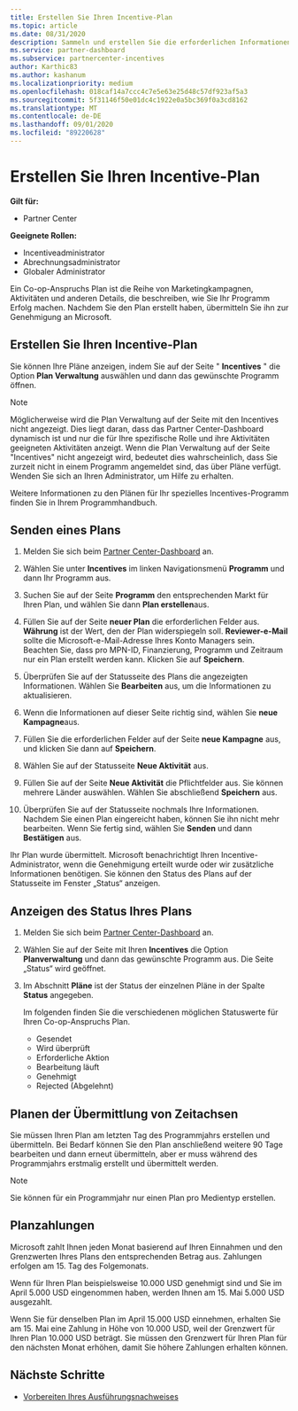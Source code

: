```yaml
---
title: Erstellen Sie Ihren Incentive-Plan
ms.topic: article
ms.date: 08/31/2020
description: Sammeln und erstellen Sie die erforderlichen Informationen, um einen erfolgreichen Marketingplan für Ihr Incentives-Programm zu generieren.
ms.service: partner-dashboard
ms.subservice: partnercenter-incentives
author: Karthic83
ms.author: kashanum
ms.localizationpriority: medium
ms.openlocfilehash: 018caf14a7ccc4c7e5e63e25d48c57df923af5a3
ms.sourcegitcommit: 5f31146f50e01dc4c1922e0a5bc369f0a3cd8162
ms.translationtype: MT
ms.contentlocale: de-DE
ms.lasthandoff: 09/01/2020
ms.locfileid: "89220628"
---
```

# <a name="create-your-incentives-plan"></a>Erstellen Sie Ihren Incentive-Plan

**Gilt für:**

- Partner Center

**Geeignete Rollen:**

- Incentiveadministrator
- Abrechnungsadministrator
- Globaler Administrator

Ein Co-op-Anspruchs Plan ist die Reihe von Marketingkampagnen, Aktivitäten und anderen Details, die beschreiben, wie Sie Ihr Programm Erfolg machen. Nachdem Sie den Plan erstellt haben, übermitteln Sie ihn zur Genehmigung an Microsoft.

## <a name="create-your-incentives-plan"></a>Erstellen Sie Ihren Incentive-Plan

Sie können Ihre Pläne anzeigen, indem Sie auf der Seite " **Incentives** " die Option **Plan Verwaltung** auswählen und dann das gewünschte Programm öffnen.

>[!NOTE]
>Möglicherweise wird die Plan Verwaltung auf der Seite mit den Incentives nicht angezeigt. Dies liegt daran, dass das Partner Center-Dashboard dynamisch ist und nur die für Ihre spezifische Rolle und ihre Aktivitäten geeigneten Aktivitäten anzeigt. Wenn die Plan Verwaltung auf der Seite "Incentives" nicht angezeigt wird, bedeutet dies wahrscheinlich, dass Sie zurzeit nicht in einem Programm angemeldet sind, das über Pläne verfügt. Wenden Sie sich an Ihren Administrator, um Hilfe zu erhalten.

Weitere Informationen zu den Plänen für Ihr spezielles Incentives-Programm finden Sie in Ihrem Programmhandbuch.

## <a name="how-to-submit-a-plan"></a>Senden eines Plans

1. Melden Sie sich beim [Partner Center-Dashboard](https://partner.microsoft.com/dashboard/) an.

2. Wählen Sie unter **Incentives** im linken Navigationsmenü **Programm** und dann Ihr Programm aus. 

3. Suchen Sie auf der Seite **Programm** den entsprechenden Markt für Ihren Plan, und wählen Sie dann **Plan erstellen**aus. 

4. Füllen Sie auf der Seite **neuer Plan** die erforderlichen Felder aus. **Währung** ist der Wert, den der Plan widerspiegeln soll. **Reviewer-e-Mail** sollte die Microsoft-e-Mail-Adresse Ihres Konto Managers sein. Beachten Sie, dass pro MPN-ID, Finanzierung, Programm und Zeitraum nur ein Plan erstellt werden kann. Klicken Sie auf **Speichern**.

5. Überprüfen Sie auf der Statusseite des Plans die angezeigten Informationen. Wählen Sie **Bearbeiten** aus, um die Informationen zu aktualisieren.

6. Wenn die Informationen auf dieser Seite richtig sind, wählen Sie **neue Kampagne**aus.

7. Füllen Sie die erforderlichen Felder auf der Seite **neue Kampagne** aus, und klicken Sie dann auf **Speichern**.

8. Wählen Sie auf der Statusseite **Neue Aktivität** aus. 

9. Füllen Sie auf der Seite **Neue Aktivität** die Pflichtfelder aus. Sie können mehrere Länder auswählen. Wählen Sie abschließend **Speichern** aus. 

10. Überprüfen Sie auf der Statusseite nochmals Ihre Informationen. Nachdem Sie einen Plan eingereicht haben, können Sie ihn nicht mehr bearbeiten. Wenn Sie fertig sind, wählen Sie **Senden** und dann **Bestätigen** aus.

Ihr Plan wurde übermittelt. Microsoft benachrichtigt Ihren Incentive-Administrator, wenn die Genehmigung erteilt wurde oder wir zusätzliche Informationen benötigen. Sie können den Status des Plans auf der Statusseite im Fenster „Status“ anzeigen.

## <a name="view-the-status-of-your-plan"></a>Anzeigen des Status Ihres Plans

1. Melden Sie sich beim [Partner Center-Dashboard](https://partner.microsoft.com/dashboard/) an.

2. Wählen Sie auf der Seite mit Ihren **Incentives** die Option **Planverwaltung** und dann das gewünschte Programm aus. Die Seite „Status“ wird geöffnet.

3. Im Abschnitt **Pläne** ist der Status der einzelnen Pläne in der Spalte **Status** angegeben.

   Im folgenden finden Sie die verschiedenen möglichen Statuswerte für Ihren Co-op-Anspruchs Plan.

   - Gesendet
   - Wird überprüft
   - Erforderliche Aktion
   - Bearbeitung läuft
   - Genehmigt
   - Rejected (Abgelehnt)

## <a name="plan-submission-timelines"></a>Planen der Übermittlung von Zeitachsen

Sie müssen Ihren Plan am letzten Tag des Programmjahrs erstellen und übermitteln. Bei Bedarf können Sie den Plan anschließend weitere 90 Tage bearbeiten und dann erneut übermitteln, aber er muss während des Programmjahrs erstmalig erstellt und übermittelt werden.

>[!NOTE]
> Sie können für ein Programmjahr nur einen Plan pro Medientyp erstellen.

## <a name="plan-payments"></a>Planzahlungen

Microsoft zahlt Ihnen jeden Monat basierend auf Ihren Einnahmen und den Grenzwerten Ihres Plans den entsprechenden Betrag aus. Zahlungen erfolgen am 15. Tag des Folgemonats.

Wenn für Ihren Plan beispielsweise 10.000 USD genehmigt sind und Sie im April 5.000 USD eingenommen haben, werden Ihnen am 15. Mai 5.000 USD ausgezahlt.

Wenn Sie für denselben Plan im April 15.000 USD einnehmen, erhalten Sie am 15. Mai eine Zahlung in Höhe von 10.000 USD, weil der Grenzwert für Ihren Plan 10.000 USD beträgt. Sie müssen den Grenzwert für Ihren Plan für den nächsten Monat erhöhen, damit Sie höhere Zahlungen erhalten können.

## <a name="next-steps"></a>Nächste Schritte

- [Vorbereiten Ihres Ausführungsnachweises](incentives-prepare-your-proof-of-execution.md)
